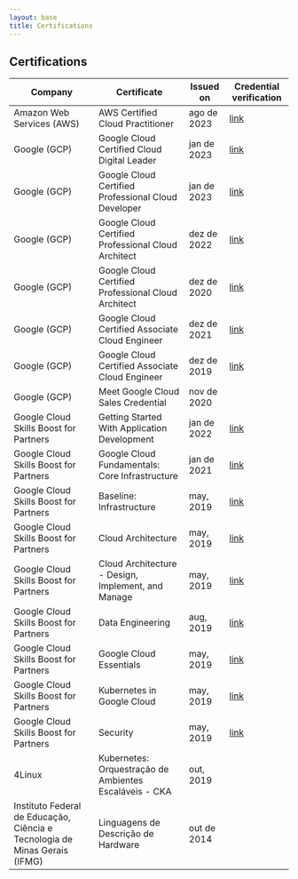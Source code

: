 ```yaml
---
layout: base
title: Certifications
---
```


## Certifications

| **Company** | **Certificate** | **Issued on** | **Credential verification** |
|-------------|-----------------|---------------|-----------------------------|
| Amazon Web Services (AWS) | AWS Certified Cloud Practitioner | ago de 2023 | [link](https://www.credly.com/badges/03959c6e-4267-4584-a527-ff6f6d2626ad/linked_in_profile) |
| Google (GCP) | Google Cloud Certified Cloud Digital Leader | jan de 2023 | [link](https://www.credential.net/135f5111-28fb-4051-8ded-ea2b8771e484) |
| Google (GCP) | Google Cloud Certified Professional Cloud Developer | jan de 2023 | [link](https://www.credential.net/a3e73190-78da-4daf-bf07-d330cd3aeb6d) |
| Google (GCP) | Google Cloud Certified Professional Cloud Architect | dez de 2022 | [link](https://www.credential.net/35301470-1c09-4810-87bf-1e5c502792ee) |
| Google (GCP) | Google Cloud Certified Professional Cloud Architect | dez de 2020 | [link](https://www.credly.com/badges/e87cc5b1-54c5-4e95-aac2-929c25c839cf) |
| Google (GCP) | Google Cloud Certified Associate Cloud Engineer | dez de 2021 | [link](https://www.credential.net/731b7170-744e-45f2-bc9b-8d8b9a587fc0) |
| Google (GCP) | Google Cloud Certified Associate Cloud Engineer | dez de 2019 | [link](https://www.credential.net/731b7170-744e-45f2-bc9b-8d8b9a587fc0) |
| Google (GCP) | Meet Google Cloud Sales Credential | nov de 2020 | |
| Google Cloud Skills Boost for Partners | Getting Started With Application Development | jan de 2022 | [link](https://partner.cloudskillsboost.google/public_profiles/60716fde-b71f-44cb-9176-d7da09834180/badges/1661056) |
| Google Cloud Skills Boost for Partners | Google Cloud Fundamentals: Core Infrastructure | jan de 2021 | [link](https://partner.cloudskillsboost.google/public_profiles/60716fde-b71f-44cb-9176-d7da09834180/badges/1230281) |
| Google Cloud Skills Boost for Partners | Baseline: Infrastructure | may, 2019 | [link](https://partner.cloudskillsboost.google/public_profiles/60716fde-b71f-44cb-9176-d7da09834180/badges/70074) |
| Google Cloud Skills Boost for Partners | Cloud Architecture | may, 2019 | [link](https://partner.cloudskillsboost.google/public_profiles/60716fde-b71f-44cb-9176-d7da09834180/badges/71901) |
| Google Cloud Skills Boost for Partners | Cloud Architecture - Design, Implement, and Manage | may, 2019 | [link](https://partner.cloudskillsboost.google/public_profiles/60716fde-b71f-44cb-9176-d7da09834180/badges/73407) |
| Google Cloud Skills Boost for Partners | Data Engineering | aug, 2019 | [link](https://partner.cloudskillsboost.google/public_profiles/60716fde-b71f-44cb-9176-d7da09834180/badges/102612) |
| Google Cloud Skills Boost for Partners | Google Cloud Essentials | may, 2019 | [link](https://partner.cloudskillsboost.google/public_profiles/60716fde-b71f-44cb-9176-d7da09834180/badges/69878) |
| Google Cloud Skills Boost for Partners | Kubernetes in Google Cloud | may, 2019 | [link](https://partner.cloudskillsboost.google/public_profiles/60716fde-b71f-44cb-9176-d7da09834180/badges/70477) |
| Google Cloud Skills Boost for Partners | Security | may, 2019 | [link](https://partner.cloudskillsboost.google/public_profiles/60716fde-b71f-44cb-9176-d7da09834180/badges/70721) |
| 4Linux | Kubernetes: Orquestração de Ambientes Escaláveis - CKA | out, 2019 | |
| Instituto Federal de Educação, Ciência e Tecnologia de Minas Gerais (IFMG) | Linguagens de Descrição de Hardware | out de 2014 | |
